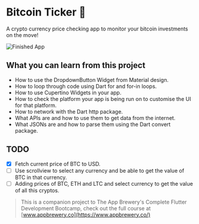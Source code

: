 # Bitcoin Ticker 🤑

A crypto currency price checking app to monitor your bitcoin investments on the move!

![Finished App](https://github.com/londonappbrewery/Images/blob/master/bitcoin-flutter-demo.gif)

## What you can learn from this project

- How to use the DropdownButton Widget from Material design.
- How to loop through code using Dart for and for-in loops.
- How to use Cupertino Widgets in your app.
- How to check the platform your app is being run on to customise the UI for that platform.
- How to network with the Dart http package.
- What APIs are and how to use them to get data from the internet.
- What JSONs are and how to parse them using the Dart convert package.

## TODO

- [X] Fetch current price of BTC to USD.
- [ ] Use scrollview to select any currency and be able to get the value of BTC in that currency.
- [ ] Adding prices of BTC, ETH and LTC and select currency to get the value of all this cryptos.

>This is a companion project to The App Brewery's Complete Flutter Development Bootcamp, check out the full course at [www.appbrewery.co](https://www.appbrewery.co/)